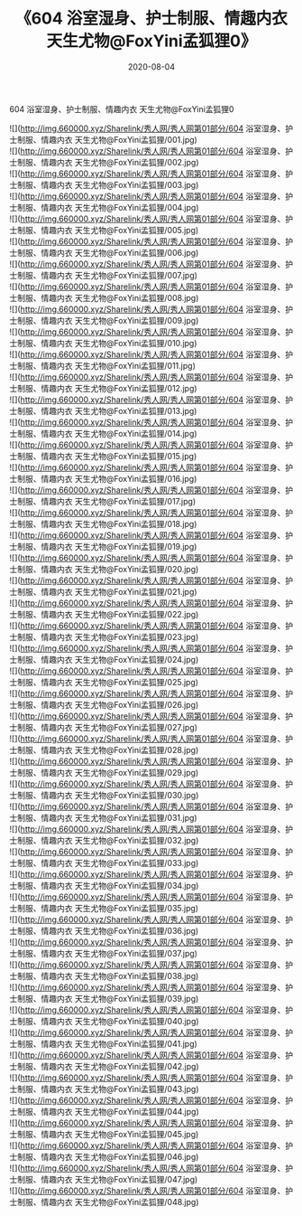﻿---
layout: post
title:  《604 浴室湿身、护士制服、情趣内衣 天生尤物@FoxYini孟狐狸0》
date:   2020-08-04
img: http://img.660000.xyz/Sharelink/秀人网/秀人网第01部分/604 浴室湿身、护士制服、情趣内衣 天生尤物@FoxYini孟狐狸0/000.jpg
categories: [美女, 清纯, 唯美]
---

604 浴室湿身、护士制服、情趣内衣 天生尤物@FoxYini孟狐狸0

  ![](http://img.660000.xyz/Sharelink/秀人网/秀人网第01部分/604 浴室湿身、护士制服、情趣内衣 天生尤物@FoxYini孟狐狸/001.jpg) <br> ![](http://img.660000.xyz/Sharelink/秀人网/秀人网第01部分/604 浴室湿身、护士制服、情趣内衣 天生尤物@FoxYini孟狐狸/002.jpg) <br> ![](http://img.660000.xyz/Sharelink/秀人网/秀人网第01部分/604 浴室湿身、护士制服、情趣内衣 天生尤物@FoxYini孟狐狸/003.jpg) <br> ![](http://img.660000.xyz/Sharelink/秀人网/秀人网第01部分/604 浴室湿身、护士制服、情趣内衣 天生尤物@FoxYini孟狐狸/004.jpg) <br> ![](http://img.660000.xyz/Sharelink/秀人网/秀人网第01部分/604 浴室湿身、护士制服、情趣内衣 天生尤物@FoxYini孟狐狸/005.jpg) <br> ![](http://img.660000.xyz/Sharelink/秀人网/秀人网第01部分/604 浴室湿身、护士制服、情趣内衣 天生尤物@FoxYini孟狐狸/006.jpg) <br> ![](http://img.660000.xyz/Sharelink/秀人网/秀人网第01部分/604 浴室湿身、护士制服、情趣内衣 天生尤物@FoxYini孟狐狸/007.jpg) <br> ![](http://img.660000.xyz/Sharelink/秀人网/秀人网第01部分/604 浴室湿身、护士制服、情趣内衣 天生尤物@FoxYini孟狐狸/008.jpg) <br> ![](http://img.660000.xyz/Sharelink/秀人网/秀人网第01部分/604 浴室湿身、护士制服、情趣内衣 天生尤物@FoxYini孟狐狸/009.jpg) <br> ![](http://img.660000.xyz/Sharelink/秀人网/秀人网第01部分/604 浴室湿身、护士制服、情趣内衣 天生尤物@FoxYini孟狐狸/010.jpg) <br> ![](http://img.660000.xyz/Sharelink/秀人网/秀人网第01部分/604 浴室湿身、护士制服、情趣内衣 天生尤物@FoxYini孟狐狸/011.jpg) <br> ![](http://img.660000.xyz/Sharelink/秀人网/秀人网第01部分/604 浴室湿身、护士制服、情趣内衣 天生尤物@FoxYini孟狐狸/012.jpg) <br> ![](http://img.660000.xyz/Sharelink/秀人网/秀人网第01部分/604 浴室湿身、护士制服、情趣内衣 天生尤物@FoxYini孟狐狸/013.jpg) <br> ![](http://img.660000.xyz/Sharelink/秀人网/秀人网第01部分/604 浴室湿身、护士制服、情趣内衣 天生尤物@FoxYini孟狐狸/014.jpg) <br> ![](http://img.660000.xyz/Sharelink/秀人网/秀人网第01部分/604 浴室湿身、护士制服、情趣内衣 天生尤物@FoxYini孟狐狸/015.jpg) <br> ![](http://img.660000.xyz/Sharelink/秀人网/秀人网第01部分/604 浴室湿身、护士制服、情趣内衣 天生尤物@FoxYini孟狐狸/016.jpg) <br> ![](http://img.660000.xyz/Sharelink/秀人网/秀人网第01部分/604 浴室湿身、护士制服、情趣内衣 天生尤物@FoxYini孟狐狸/017.jpg) <br> ![](http://img.660000.xyz/Sharelink/秀人网/秀人网第01部分/604 浴室湿身、护士制服、情趣内衣 天生尤物@FoxYini孟狐狸/018.jpg) <br> ![](http://img.660000.xyz/Sharelink/秀人网/秀人网第01部分/604 浴室湿身、护士制服、情趣内衣 天生尤物@FoxYini孟狐狸/019.jpg) <br> ![](http://img.660000.xyz/Sharelink/秀人网/秀人网第01部分/604 浴室湿身、护士制服、情趣内衣 天生尤物@FoxYini孟狐狸/020.jpg) <br> ![](http://img.660000.xyz/Sharelink/秀人网/秀人网第01部分/604 浴室湿身、护士制服、情趣内衣 天生尤物@FoxYini孟狐狸/021.jpg) <br> ![](http://img.660000.xyz/Sharelink/秀人网/秀人网第01部分/604 浴室湿身、护士制服、情趣内衣 天生尤物@FoxYini孟狐狸/022.jpg) <br> ![](http://img.660000.xyz/Sharelink/秀人网/秀人网第01部分/604 浴室湿身、护士制服、情趣内衣 天生尤物@FoxYini孟狐狸/023.jpg) <br> ![](http://img.660000.xyz/Sharelink/秀人网/秀人网第01部分/604 浴室湿身、护士制服、情趣内衣 天生尤物@FoxYini孟狐狸/024.jpg) <br> ![](http://img.660000.xyz/Sharelink/秀人网/秀人网第01部分/604 浴室湿身、护士制服、情趣内衣 天生尤物@FoxYini孟狐狸/025.jpg) <br> ![](http://img.660000.xyz/Sharelink/秀人网/秀人网第01部分/604 浴室湿身、护士制服、情趣内衣 天生尤物@FoxYini孟狐狸/026.jpg) <br> ![](http://img.660000.xyz/Sharelink/秀人网/秀人网第01部分/604 浴室湿身、护士制服、情趣内衣 天生尤物@FoxYini孟狐狸/027.jpg) <br> ![](http://img.660000.xyz/Sharelink/秀人网/秀人网第01部分/604 浴室湿身、护士制服、情趣内衣 天生尤物@FoxYini孟狐狸/028.jpg) <br> ![](http://img.660000.xyz/Sharelink/秀人网/秀人网第01部分/604 浴室湿身、护士制服、情趣内衣 天生尤物@FoxYini孟狐狸/029.jpg) <br> ![](http://img.660000.xyz/Sharelink/秀人网/秀人网第01部分/604 浴室湿身、护士制服、情趣内衣 天生尤物@FoxYini孟狐狸/030.jpg) <br> ![](http://img.660000.xyz/Sharelink/秀人网/秀人网第01部分/604 浴室湿身、护士制服、情趣内衣 天生尤物@FoxYini孟狐狸/031.jpg) <br> ![](http://img.660000.xyz/Sharelink/秀人网/秀人网第01部分/604 浴室湿身、护士制服、情趣内衣 天生尤物@FoxYini孟狐狸/032.jpg) <br> ![](http://img.660000.xyz/Sharelink/秀人网/秀人网第01部分/604 浴室湿身、护士制服、情趣内衣 天生尤物@FoxYini孟狐狸/033.jpg) <br> ![](http://img.660000.xyz/Sharelink/秀人网/秀人网第01部分/604 浴室湿身、护士制服、情趣内衣 天生尤物@FoxYini孟狐狸/034.jpg) <br> ![](http://img.660000.xyz/Sharelink/秀人网/秀人网第01部分/604 浴室湿身、护士制服、情趣内衣 天生尤物@FoxYini孟狐狸/035.jpg) <br> ![](http://img.660000.xyz/Sharelink/秀人网/秀人网第01部分/604 浴室湿身、护士制服、情趣内衣 天生尤物@FoxYini孟狐狸/036.jpg) <br> ![](http://img.660000.xyz/Sharelink/秀人网/秀人网第01部分/604 浴室湿身、护士制服、情趣内衣 天生尤物@FoxYini孟狐狸/037.jpg) <br> ![](http://img.660000.xyz/Sharelink/秀人网/秀人网第01部分/604 浴室湿身、护士制服、情趣内衣 天生尤物@FoxYini孟狐狸/038.jpg) <br> ![](http://img.660000.xyz/Sharelink/秀人网/秀人网第01部分/604 浴室湿身、护士制服、情趣内衣 天生尤物@FoxYini孟狐狸/039.jpg) <br> ![](http://img.660000.xyz/Sharelink/秀人网/秀人网第01部分/604 浴室湿身、护士制服、情趣内衣 天生尤物@FoxYini孟狐狸/040.jpg) <br> ![](http://img.660000.xyz/Sharelink/秀人网/秀人网第01部分/604 浴室湿身、护士制服、情趣内衣 天生尤物@FoxYini孟狐狸/041.jpg) <br> ![](http://img.660000.xyz/Sharelink/秀人网/秀人网第01部分/604 浴室湿身、护士制服、情趣内衣 天生尤物@FoxYini孟狐狸/042.jpg) <br> ![](http://img.660000.xyz/Sharelink/秀人网/秀人网第01部分/604 浴室湿身、护士制服、情趣内衣 天生尤物@FoxYini孟狐狸/043.jpg) <br> ![](http://img.660000.xyz/Sharelink/秀人网/秀人网第01部分/604 浴室湿身、护士制服、情趣内衣 天生尤物@FoxYini孟狐狸/044.jpg) <br> ![](http://img.660000.xyz/Sharelink/秀人网/秀人网第01部分/604 浴室湿身、护士制服、情趣内衣 天生尤物@FoxYini孟狐狸/045.jpg) <br> ![](http://img.660000.xyz/Sharelink/秀人网/秀人网第01部分/604 浴室湿身、护士制服、情趣内衣 天生尤物@FoxYini孟狐狸/046.jpg) <br> ![](http://img.660000.xyz/Sharelink/秀人网/秀人网第01部分/604 浴室湿身、护士制服、情趣内衣 天生尤物@FoxYini孟狐狸/047.jpg) <br> ![](http://img.660000.xyz/Sharelink/秀人网/秀人网第01部分/604 浴室湿身、护士制服、情趣内衣 天生尤物@FoxYini孟狐狸/048.jpg) <br>